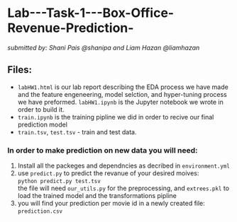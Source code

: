 # Lab---Task-1---Box-Office-Revenue-Prediction-
*submitted by: Shani Pais @shanipa and Liam Hazan @liamhazan*
## Files:
* `labHW1.html` is our lab report describing the EDA process we have made and the feature engeneering, model selction, and hyper-tuning process we have preformed. `labHW1.ipynb` is the Jupyter notebook we wrote in order to build it.
* `train.ipynb` is the training pipline we did in order to recive our final prediction model
* `train.tsv`, `test.tsv` - train and test data.
### In order to make prediction on new data you will need:
1. Install all the packeges and dependncies as decribed in `environment.yml`
2. use `predict.py` to predict the revanue of your desired moives: <br>
 ``` python predict.py test.tsv ``` <br>
 the file will need `our_utils.py` for the preprocessing, and `extrees.pkl` to load the trained model and the transformations pipline
 3. you will find your prediction per movie id in a newly created file: `prediction.csv`
